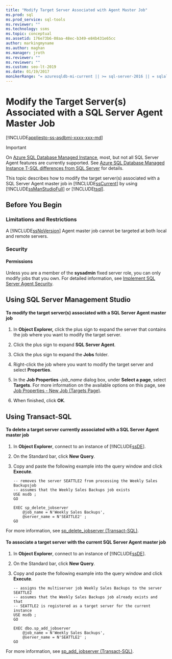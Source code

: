 ```yaml
---
title: "Modify Target Server Associated with Agent Master Job"
ms.prod: sql
ms.prod_service: sql-tools
ms.reviewer: ""
ms.technology: ssms
ms.topic: conceptual
ms.assetid: 176e73b6-08aa-48ec-b349-e84b431e65cc
author: markingmyname
ms.author: maghan
ms.manager: jroth
ms.reviewer: ""
ms.reviewer: ""
ms.custom: seo-lt-2019
ms.date: 01/19/2017
monikerRange: "= azuresqldb-mi-current || >= sql-server-2016 || = sqlallproducts-allversions"
---
```


# Modify the Target Server(s) Associated with a SQL Server Agent Master Job

[!INCLUDE[appliesto-ss-asdbmi-xxxx-xxx-md](../../includes/appliesto-ss-asdbmi-xxxx-xxx-md.md)]

> [!IMPORTANT]  
> On [Azure SQL Database Managed Instance](https://docs.microsoft.com/azure/sql-database/sql-database-managed-instance), most, but not all SQL Server Agent features are currently supported. See [Azure SQL Database Managed Instance T-SQL differences from SQL Server](https://docs.microsoft.com/azure/sql-database/sql-database-managed-instance-transact-sql-information#sql-server-agent) for details.

This topic describes how to modify the target server(s) associated with a SQL Server Agent master job in [!INCLUDE[ssCurrent](../../includes/sscurrent-md.md)] by using [!INCLUDE[ssManStudioFull](../../includes/ssmanstudiofull-md.md)] or [!INCLUDE[tsql](../../includes/tsql-md.md)].  

## <a name="BeforeYouBegin"></a>Before You Begin  
  
### <a name="Restrictions"></a>Limitations and Restrictions  
A [!INCLUDE[ssNoVersion](../../includes/ssnoversion-md.md)] Agent master job cannot be targeted at both local and remote servers.  
  
### <a name="Security"></a>Security  
  
#### <a name="Permissions"></a>Permissions  
Unless you are a member of the **sysadmin** fixed server role, you can only modify jobs that you own. For detailed information, see [Implement SQL Server Agent Security](../../ssms/agent/implement-sql-server-agent-security.md).  
  
## <a name="SSMSProcedure"></a>Using SQL Server Management Studio  
  
#### To modify the target server(s) associated with a SQL Server Agent master job  
  
1.  In **Object Explorer,** click the plus sign to expand the server that contains the job where you want to modify the target server.  
  
2.  Click the plus sign to expand **SQL Server Agent**.  
  
3.  Click the plus sign to expand the **Jobs** folder.  
  
4.  Right-click the job where you want to modify the target server and select **Properties**.  
  
5.  In the **Job Properties -**_job_name_ dialog box, under **Select a page**, select **Targets**. For more information on the available options on this page, see [Job Properties - New Job &#40;Targets Page&#41;](../../ssms/agent/job-properties-new-job-targets-page.md).  
  
6.  When finished, click **OK**.  
  
## <a name="TsqlProcedure"></a>Using Transact-SQL  
  
#### To delete a target server currently associated with a SQL Server Agent master job  
  
1.  In **Object Explorer**, connect to an instance of [!INCLUDE[ssDE](../../includes/ssde_md.md)].  
  
2.  On the Standard bar, click **New Query**.  
  
3.  Copy and paste the following example into the query window and click **Execute**.  
  
    ```  
    -- removes the server SEATTLE2 from processing the Weekly Sales Backupsjob   
    -- assumes that the Weekly Sales Backups job exists  
    USE msdb ;  
    GO  
  
    EXEC sp_delete_jobserver  
        @job_name = N'Weekly Sales Backups',  
        @server_name = N'SEATTLE2' ;  
    GO  
    ```  
  
For more information, see [sp_delete_jobserver (Transact-SQL)](https://msdn.microsoft.com/6d63ed32-68cf-4d8f-aa40-05a3826e05b8).  
  
#### To associate a target server with the current SQL Server Agent master job  
  
1.  In **Object Explorer**, connect to an instance of [!INCLUDE[ssDE](../../includes/ssde_md.md)].  
  
2.  On the Standard bar, click **New Query**.  
  
3.  Copy and paste the following example into the query window and click **Execute**.  
  
    ```  
    -- assigns the multiserver job Weekly Sales Backups to the server SEATTLE2   
    -- assumes that the Weekly Sales Backups job already exists and that   
    -- SEATTLE2 is registered as a target server for the current instance  
    USE msdb ;  
    GO  
  
    EXEC dbo.sp_add_jobserver  
        @job_name = N'Weekly Sales Backups',  
        @server_name = N'SEATTLE2' ;  
    GO  
    ```  
  
For more information, see [sp_add_jobserver (Transact-SQL)](https://msdn.microsoft.com/485252cc-0081-490a-9bd1-cbbd68eea286).  
  
